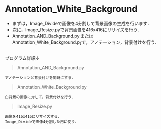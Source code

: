 # Annotation_White_Background

- まずは，Image_Divideで画像を4分割して背景画像の生成を行います．
- 次に，Image_Resize.pyで背景画像を416x416にリサイズを行う．
- Annotation_AND_Background.py または　Annotation_White_Background.pyで，アノテーション，背景付けを行う．

<br>
プログラム詳細↓

> Annotation_AND_Background.py

    アノテーションと背景付けを同時にする．

> Annotation_White_Background.py

    白背景の画像に対して，背景付けを行う.

> Image_Resize.py

    画像を416x416にリサイズする．
    Image_Divideで画像4分割した用に使う．